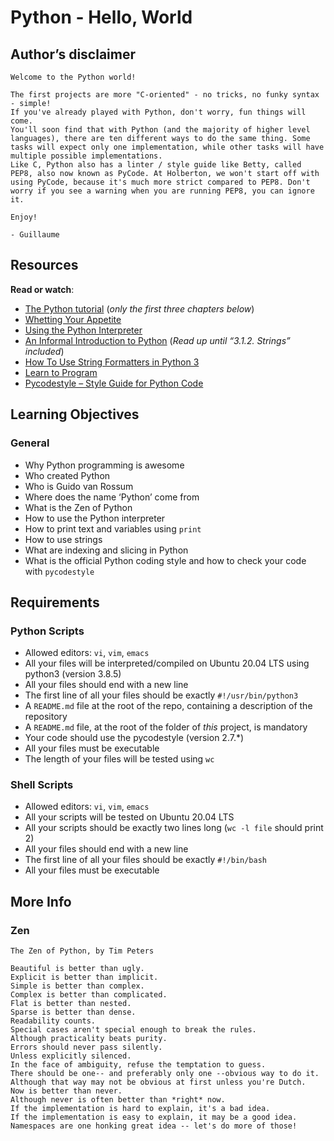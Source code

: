 ﻿# Python - Hello, World
## Author’s disclaimer

```
Welcome to the Python world!

The first projects are more "C-oriented" - no tricks, no funky syntax - simple!
If you've already played with Python, don't worry, fun things will come.
You'll soon find that with Python (and the majority of higher level languages), there are ten different ways to do the same thing. Some tasks will expect only one implementation, while other tasks will have multiple possible implementations.
Like C, Python also has a linter / style guide like Betty, called PEP8, also now known as PyCode. At Holberton, we won't start off with using PyCode, because it's much more strict compared to PEP8. Don't worry if you see a warning when you are running PEP8, you can ignore it.

Enjoy!

- Guillaume
```
## Resources

**Read or watch**:

-   [The Python tutorial](https://intranet.hbtn.io/rltoken/rxl4llMywYRK4wFohoA-cw "The Python tutorial")  (_only the first three chapters below_)
-   [Whetting Your Appetite](https://intranet.hbtn.io/rltoken/9w2S6R8vtwlmQcPg33445w "Whetting Your Appetite")
-   [Using the Python Interpreter](https://intranet.hbtn.io/rltoken/O87tA-o6pQ8HXAl93xxGGA "Using the Python Interpreter")
-   [An Informal Introduction to Python](https://intranet.hbtn.io/rltoken/x1m4AhQ1Vy9eUBaXFLRHPQ "An Informal Introduction to Python")  (_Read up until “3.1.2. Strings” included_)
-   [How To Use String Formatters in Python 3](https://intranet.hbtn.io/rltoken/dd7bIKsC3_0wb3Np_8URUA "How To Use String Formatters in Python 3")
-   [Learn to Program](https://intranet.hbtn.io/rltoken/IgSbs5qd_Aw8-0tIOcw3cg "Learn to Program")
-   [Pycodestyle – Style Guide for Python Code](https://intranet.hbtn.io/rltoken/qHCPZY23PoEBaDVce2P0nw "Pycodestyle -- Style Guide for Python Code")

## Learning Objectives
### General

-   Why Python programming is awesome
-   Who created Python
-   Who is Guido van Rossum
-   Where does the name ‘Python’ come from
-   What is the Zen of Python
-   How to use the Python interpreter
-   How to print text and variables using  `print`
-   How to use strings
-   What are indexing and slicing in Python
-   What is the official Python coding style and how to check your code with  `pycodestyle`

## Requirements

### Python Scripts

-   Allowed editors:  `vi`,  `vim`,  `emacs`
-   All your files will be interpreted/compiled on Ubuntu 20.04 LTS using python3 (version 3.8.5)
-   All your files should end with a new line
-   The first line of all your files should be exactly  `#!/usr/bin/python3`
-   A  `README.md`  file at the root of the repo, containing a description of the repository
-   A  `README.md`  file, at the root of the folder of  _this_  project, is mandatory
-   Your code should use the pycodestyle (version 2.7.*)
-   All your files must be executable
-   The length of your files will be tested using  `wc`

### Shell Scripts

-   Allowed editors:  `vi`,  `vim`,  `emacs`
-   All your scripts will be tested on Ubuntu 20.04 LTS
-   All your scripts should be exactly two lines long (`wc -l file`  should print 2)
-   All your files should end with a new line
-   The first line of all your files should be exactly  `#!/bin/bash`
-   All your files must be executable

## More Info
### Zen

```
The Zen of Python, by Tim Peters

Beautiful is better than ugly.
Explicit is better than implicit.
Simple is better than complex.
Complex is better than complicated.
Flat is better than nested.
Sparse is better than dense.
Readability counts.
Special cases aren't special enough to break the rules.
Although practicality beats purity.
Errors should never pass silently.
Unless explicitly silenced.
In the face of ambiguity, refuse the temptation to guess.
There should be one-- and preferably only one --obvious way to do it.
Although that way may not be obvious at first unless you're Dutch.
Now is better than never.
Although never is often better than *right* now.
If the implementation is hard to explain, it's a bad idea.
If the implementation is easy to explain, it may be a good idea.
Namespaces are one honking great idea -- let's do more of those!
```
